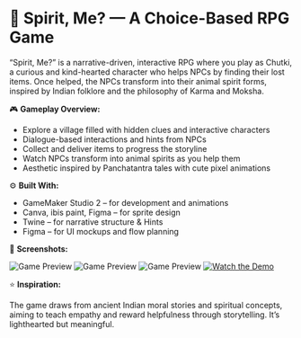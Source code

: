 # 🌸 Spirit, Me? — A Choice-Based RPG Game
“Spirit, Me?” is a narrative-driven, interactive RPG where you play as Chutki, a curious and kind-hearted character who helps NPCs by finding their lost items. Once helped, the NPCs transform into their animal spirit forms, inspired by Indian folklore and the philosophy of Karma and Moksha.

🎮 **Gameplay Overview:**

- Explore a village filled with hidden clues and interactive characters
- Dialogue-based interactions and hints from NPCs
- Collect and deliver items to progress the storyline
- Watch NPCs transform into animal spirits as you help them
- Aesthetic inspired by Panchatantra tales with cute pixel animations

⚙️ **Built With:**

- GameMaker Studio 2 – for development and animations
- Canva, ibis paint, Figma – for sprite design
- Twine – for narrative structure & Hints
- Figma – for UI mockups and flow planning

📸 **Screenshots:**

![Game Preview](assets/screenshots/start_page.png)
![Game Preview](assets/screenshots/controls.png)
![Game Preview](assets/screenshots/dialogue.png)
[![Watch the Demo](https://img.youtube.com/vi/VIDEO_ID/0.jpg)](https://youtu.be/IYOAgFRAGM8)


⭐ **Inspiration:**

The game draws from ancient Indian moral stories and spiritual concepts, aiming to teach empathy and reward helpfulness through storytelling. It’s lighthearted but meaningful.
